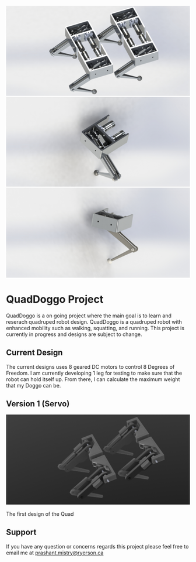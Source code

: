 ![Doggo](https://github.com/shant1235/QuadDoggo/blob/main/photos/version2.JPG)
![LegTop](https://github.com/shant1235/QuadDoggo/blob/main/photos/topViewLeg.JPG)
![Leg](https://github.com/shant1235/QuadDoggo/blob/main/photos/sideViewLeg.JPG)


# QuadDoggo Project
 QuadDoggo is a on going project where the main goal is to learn and reserach quadruped robot design.
 QuadDoggo is a quadruped robot with enhanced mobility such as walking, squatting, and running. This project is currently in progress and designs are subject to change.


## Current Design 

The current designs uses 8 geared DC motors to control 8 Degrees of Freedom. I am currently developing 1 leg for testing to make sure that the robot can hold itself up. From there, I can calculate the maximum weight that my Doggo can be.

## Version 1 (Servo)

![Servo](https://github.com/shant1235/QuadDoggo/blob/main/photos/version1.JPG)

The first design of the Quad



## Support
If you have any question or concerns regards this project please feel free to email me at prashant.mistry@ryerson.ca
